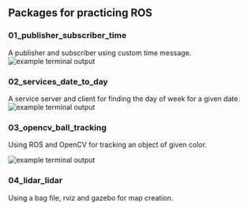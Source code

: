 ## Packages for practicing ROS

### 01_publisher_subscriber_time
A publisher and subscriber using custom time message.
![example terminal output](https://i.imgur.com/M2g2h8b.png)

### 02_services_date_to_day
A service server and client for finding the day of week for a given date.
![example terminal output](https://i.imgur.com/HRkaInE.png)

### 03_opencv_ball_tracking
Using ROS and OpenCV for tracking an object of given color.

![example terminal output](https://media4.giphy.com/media/DWkjuUSV75nQY8VbOV/giphy.gif)

### 04_lidar_lidar
Using a bag file, rviz and gazebo for map creation.
